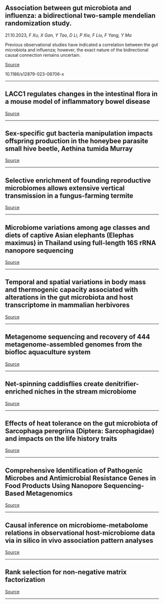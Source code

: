 ## Association between gut microbiota and influenza: a bidirectional two-sample mendelian randomization study.
 21.10.2023, _F Xu, X Gan, Y Tao, D Li, P Xie, F Liu, F Yang, Y Ma_


Previous observational studies have indicated a correlation between the gut microbiota and influenza; however, the exact nature of the bidirectional causal connection remains uncertain.

[Source](https://bmcinfectdis.biomedcentral.com/articles/10.1186/s12879-023-08706-x)

10.1186/s12879-023-08706-x

---

## LACC1 regulates changes in the intestinal flora in a mouse model of inflammatory bowel disease

[Source](https://bmcgastroenterol.biomedcentral.com/articles/10.1186/s12876-023-02971-5)

---

## Sex-specific gut bacteria manipulation impacts offspring production in the honeybee parasite small hive beetle, Aethina tumida Murray

[Source](https://www.biorxiv.org/content/10.1101/2023.10.15.562436v1.abstract)

---

## Selective enrichment of founding reproductive microbiomes allows extensive vertical transmission in a fungus-farming termite

[Source](https://royalsocietypublishing.org/doi/10.1098/rspb.2023.1559)

---

## Microbiome variations among age classes and diets of captive Asian elephants (Elephas maximus) in Thailand using full-length 16S rRNA nanopore sequencing

[Source](https://www.nature.com/articles/s41598-023-44981-z)

---

## Temporal and spatial variations in body mass and thermogenic capacity associated with alterations in the gut microbiota and host transcriptome in mammalian herbivores

[Source](https://www.sciencedirect.com/science/article/pii/S0048969723064033)

---

## Metagenome sequencing and recovery of 444 metagenome-assembled genomes from the biofloc aquaculture system

[Source](https://www.nature.com/articles/s41597-023-02622-0)

---

## Net-spinning caddisflies create denitrifier-enriched niches in the stream microbiome

[Source](https://www.nature.com/articles/s43705-023-00315-8)

---

## Effects of heat tolerance on the gut microbiota of Sarcophaga peregrina (Diptera: Sarcophagidae) and impacts on the life history traits

[Source](https://parasitesandvectors.biomedcentral.com/articles/10.1186/s13071-023-05973-0)

---

## Comprehensive Identification of Pathogenic Microbes and Antimicrobial Resistance Genes in Food Products Using Nanopore Sequencing-Based Metagenomics

[Source](https://www.biorxiv.org/content/10.1101/2023.10.15.562131v1.abstract)

---

## Causal inference on microbiome-metabolome relations in observational host-microbiome data via in silico in vivo association pattern analyses

[Source](https://www.sciencedirect.com/science/article/pii/S266723752300276X)

---

## Rank selection for non-negative matrix factorization

[Source](https://onlinelibrary.wiley.com/doi/10.1002/sim.9934)

---


